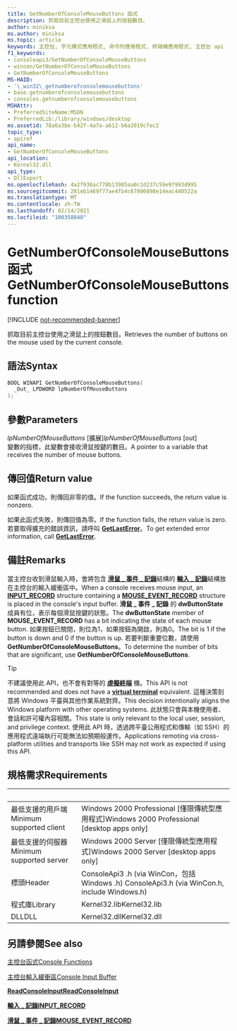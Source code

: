 ```yaml
---
title: GetNumberOfConsoleMouseButtons 函式
description: 抓取目前主控台使用之滑鼠上的按鈕數目。
author: miniksa
ms.author: miniksa
ms.topic: article
keywords: 主控台, 字元模式應用程式, 命令列應用程式, 終端機應用程式, 主控台 api
f1_keywords:
- consoleapi3/GetNumberOfConsoleMouseButtons
- wincon/GetNumberOfConsoleMouseButtons
- GetNumberOfConsoleMouseButtons
MS-HAID:
- '\_win32\_getnumberofconsolemousebuttons'
- base.getnumberofconsolemousebuttons
- consoles.getnumberofconsolemousebuttons
MSHAttr:
- PreferredSiteName:MSDN
- PreferredLib:/library/windows/desktop
ms.assetid: 78a6a3be-b42f-4a7a-a612-b6a2019cfec2
topic_type:
- apiref
api_name:
- GetNumberOfConsoleMouseButtons
api_location:
- Kernel32.dll
api_type:
- DllExport
ms.openlocfilehash: 4a2f936ac778b13985aa0c1d237c59e9f993d995
ms.sourcegitcommit: 281eb1469f77ae4fb4c67806898e14eac440522a
ms.translationtype: MT
ms.contentlocale: zh-TW
ms.lasthandoff: 02/14/2021
ms.locfileid: "100358848"
---
```

# <a name="getnumberofconsolemousebuttons-function"></a><span data-ttu-id="cab00-104">GetNumberOfConsoleMouseButtons 函式</span><span class="sxs-lookup"><span data-stu-id="cab00-104">GetNumberOfConsoleMouseButtons function</span></span>

[!INCLUDE [not-recommended-banner](./includes/not-recommended-banner.md)]

<span data-ttu-id="cab00-105">抓取目前主控台使用之滑鼠上的按鈕數目。</span><span class="sxs-lookup"><span data-stu-id="cab00-105">Retrieves the number of buttons on the mouse used by the current console.</span></span>

## <a name="syntax"></a><span data-ttu-id="cab00-106">語法</span><span class="sxs-lookup"><span data-stu-id="cab00-106">Syntax</span></span>

```C
BOOL WINAPI GetNumberOfConsoleMouseButtons(
  _Out_ LPDWORD lpNumberOfMouseButtons
);
```

## <a name="parameters"></a><span data-ttu-id="cab00-107">參數</span><span class="sxs-lookup"><span data-stu-id="cab00-107">Parameters</span></span>

<span data-ttu-id="cab00-108">*lpNumberOfMouseButtons* \[擴展\]</span><span class="sxs-lookup"><span data-stu-id="cab00-108">*lpNumberOfMouseButtons* \[out\]</span></span>  
<span data-ttu-id="cab00-109">變數的指標，此變數會接收滑鼠按鍵的數目。</span><span class="sxs-lookup"><span data-stu-id="cab00-109">A pointer to a variable that receives the number of mouse buttons.</span></span>

## <a name="return-value"></a><span data-ttu-id="cab00-110">傳回值</span><span class="sxs-lookup"><span data-stu-id="cab00-110">Return value</span></span>

<span data-ttu-id="cab00-111">如果函式成功，則傳回非零的值。</span><span class="sxs-lookup"><span data-stu-id="cab00-111">If the function succeeds, the return value is nonzero.</span></span>

<span data-ttu-id="cab00-112">如果此函式失敗，則傳回值為零。</span><span class="sxs-lookup"><span data-stu-id="cab00-112">If the function fails, the return value is zero.</span></span> <span data-ttu-id="cab00-113">若要取得擴充的錯誤資訊，請呼叫 [**GetLastError**](/windows/win32/api/errhandlingapi/nf-errhandlingapi-getlasterror)。</span><span class="sxs-lookup"><span data-stu-id="cab00-113">To get extended error information, call [**GetLastError**](/windows/win32/api/errhandlingapi/nf-errhandlingapi-getlasterror).</span></span>

## <a name="remarks"></a><span data-ttu-id="cab00-114">備註</span><span class="sxs-lookup"><span data-stu-id="cab00-114">Remarks</span></span>

<span data-ttu-id="cab00-115">當主控台收到滑鼠輸入時，會將包含 [**滑鼠 \_ 事件 \_ 記錄**](mouse-event-record-str.md)結構的 [**輸入 \_ 記錄**](input-record-str.md)結構放在主控台的輸入緩衝區中。</span><span class="sxs-lookup"><span data-stu-id="cab00-115">When a console receives mouse input, an [**INPUT\_RECORD**](input-record-str.md) structure containing a [**MOUSE\_EVENT\_RECORD**](mouse-event-record-str.md) structure is placed in the console's input buffer.</span></span> <span data-ttu-id="cab00-116">**滑鼠 \_ 事件 \_ 記錄** 的 **dwButtonState** 成員有位，表示每個滑鼠按鍵的狀態。</span><span class="sxs-lookup"><span data-stu-id="cab00-116">The **dwButtonState** member of **MOUSE\_EVENT\_RECORD** has a bit indicating the state of each mouse button.</span></span> <span data-ttu-id="cab00-117">如果按鈕已關閉，則位為1，如果按鈕為開啟，則為0。</span><span class="sxs-lookup"><span data-stu-id="cab00-117">The bit is 1 if the button is down and 0 if the button is up.</span></span> <span data-ttu-id="cab00-118">若要判斷重要位數，請使用 **GetNumberOfConsoleMouseButtons**。</span><span class="sxs-lookup"><span data-stu-id="cab00-118">To determine the number of bits that are significant, use **GetNumberOfConsoleMouseButtons**.</span></span>

> [!TIP]
> <span data-ttu-id="cab00-119">不建議使用此 API，也不會有對等的 **[虛擬終端](console-virtual-terminal-sequences.md)** 機。</span><span class="sxs-lookup"><span data-stu-id="cab00-119">This API is not recommended and does not have a **[virtual terminal](console-virtual-terminal-sequences.md)** equivalent.</span></span> <span data-ttu-id="cab00-120">這種決策刻意將 Windows 平臺與其他作業系統對齊。</span><span class="sxs-lookup"><span data-stu-id="cab00-120">This decision intentionally aligns the Windows platform with other operating systems.</span></span> <span data-ttu-id="cab00-121">此狀態只會與本機使用者、會話和許可權內容相關。</span><span class="sxs-lookup"><span data-stu-id="cab00-121">This state is only relevant to the local user, session, and privilege context.</span></span> <span data-ttu-id="cab00-122">使用此 API 時，透過跨平臺公用程式和傳輸（如 SSH）的應用程式遠端執行可能無法如預期般運作。</span><span class="sxs-lookup"><span data-stu-id="cab00-122">Applications remoting via cross-platform utilities and transports like SSH may not work as expected if using this API.</span></span>

## <a name="requirements"></a><span data-ttu-id="cab00-123">規格需求</span><span class="sxs-lookup"><span data-stu-id="cab00-123">Requirements</span></span>

| &nbsp; | &nbsp; |
|-|-|
| <span data-ttu-id="cab00-124">最低支援的用戶端</span><span class="sxs-lookup"><span data-stu-id="cab00-124">Minimum supported client</span></span> | <span data-ttu-id="cab00-125">Windows 2000 Professional \[僅限傳統型應用程式\]</span><span class="sxs-lookup"><span data-stu-id="cab00-125">Windows 2000 Professional \[desktop apps only\]</span></span> |
| <span data-ttu-id="cab00-126">最低支援的伺服器</span><span class="sxs-lookup"><span data-stu-id="cab00-126">Minimum supported server</span></span> | <span data-ttu-id="cab00-127">Windows 2000 Server \[僅限傳統型應用程式\]</span><span class="sxs-lookup"><span data-stu-id="cab00-127">Windows 2000 Server \[desktop apps only\]</span></span> |
| <span data-ttu-id="cab00-128">標頭</span><span class="sxs-lookup"><span data-stu-id="cab00-128">Header</span></span> | <span data-ttu-id="cab00-129">ConsoleApi3 .h (via WinCon，包括 Windows .h) </span><span class="sxs-lookup"><span data-stu-id="cab00-129">ConsoleApi3.h (via WinCon.h, include Windows.h)</span></span> |
| <span data-ttu-id="cab00-130">程式庫</span><span class="sxs-lookup"><span data-stu-id="cab00-130">Library</span></span> | <span data-ttu-id="cab00-131">Kernel32.lib</span><span class="sxs-lookup"><span data-stu-id="cab00-131">Kernel32.lib</span></span> |
| <span data-ttu-id="cab00-132">DLL</span><span class="sxs-lookup"><span data-stu-id="cab00-132">DLL</span></span> | <span data-ttu-id="cab00-133">Kernel32.dll</span><span class="sxs-lookup"><span data-stu-id="cab00-133">Kernel32.dll</span></span> |

## <a name="see-also"></a><span data-ttu-id="cab00-134">另請參閱</span><span class="sxs-lookup"><span data-stu-id="cab00-134">See also</span></span>

[<span data-ttu-id="cab00-135">主控台函式</span><span class="sxs-lookup"><span data-stu-id="cab00-135">Console Functions</span></span>](console-functions.md)

[<span data-ttu-id="cab00-136">主控台輸入緩衝區</span><span class="sxs-lookup"><span data-stu-id="cab00-136">Console Input Buffer</span></span>](console-input-buffer.md)

[<span data-ttu-id="cab00-137">**ReadConsoleInput**</span><span class="sxs-lookup"><span data-stu-id="cab00-137">**ReadConsoleInput**</span></span>](readconsoleinput.md)

[<span data-ttu-id="cab00-138">**輸入 \_ 記錄**</span><span class="sxs-lookup"><span data-stu-id="cab00-138">**INPUT\_RECORD**</span></span>](input-record-str.md)

[<span data-ttu-id="cab00-139">**滑鼠 \_ 事件 \_ 記錄**</span><span class="sxs-lookup"><span data-stu-id="cab00-139">**MOUSE\_EVENT\_RECORD**</span></span>](mouse-event-record-str.md)